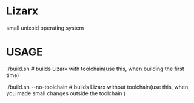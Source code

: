 Lizarx
======

small unixoid operating system

USAGE
=====

./build.sh # builds Lizarx with toolchain(use this, when building the first time)

./build.sh --no-toolchain # builds Lizarx without toolchain(use this, when you made small changes outside the toolchain )
